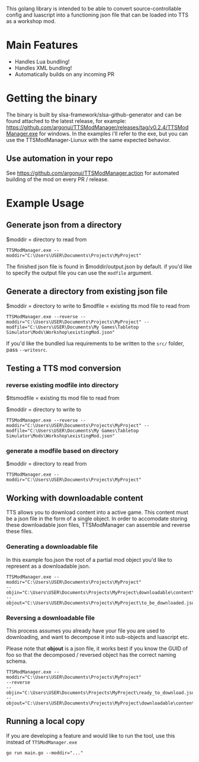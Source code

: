 This golang library is intended to be able to convert source-controllable config
and luascript into a functioning json file that can be loaded into TTS as a
workshop mod.

# Main Features

* Handles Lua bundling!
* Handles XML bundling!
* Automatically builds on any incoming PR

# Getting the binary

The binary is built by slsa-framework/slsa-github-generator and can be found attached to the latest release, for example: https://github.com/argonui/TTSModManager/releases/tag/v0.2.4/TTSModManager.exe for windows. In the examples i'll refer to the exe, but you can use the TTSModManager-Liunux with the same expected behavior.

## Use automation in your repo

See https://github.com/argonui/TTSModManager.action for automated building of the mod on every PR / release.

# Example Usage
## Generate json from a directory
$moddir = directory to read from

```
TTSModManager.exe --moddir="C:\Users\USER\Documents\Projects\MyProject"
```

The finished json file is found in $moddir/output.json by default. if you'd like
to specify the output file you can use the `modfile` argument.

## Generate a directory from existing json file
$moddir = directory to write to
$modfile = existing tts mod file to read from

```
TTSModManager.exe --reverse --moddir="C:\Users\USER\Documents\Projects\MyProject" --modfile="C:\Users\USER\Documents\My Games\Tabletop Simulator\Mods\Workshop\existingMod.json"
```

If you'd like the bundled lua requirements to be written to the `src/` folder, pass `--writesrc`.

## Testing a TTS mod conversion
### reverse existing modfile into directory
$ttsmodfile = existing tts mod file to read from

$moddir = directory to write to
```
TTSModManager.exe --reverse --moddir="C:\Users\USER\Documents\Projects\MyProject" --modfile="C:\Users\USER\Documents\My Games\Tabletop Simulator\Mods\Workshop\existingMod.json"
```

### generate a modfile based on directory
$moddir = directory to read from
```
TTSModManager.exe --moddir="C:\Users\USER\Documents\Projects\MyProject"
```

## Working with downloadable content
TTS allows you to download content into a active game. This content must be a
json file in the form of a single object. In order to accomodate storing these
downloadable json files, TTSModManager can assemble and reverse these files.

### Generating a downloadable file

In this example foo.json the root of a partial mod object you'd like to
represent as a downloadable json.

```
TTSModManager.exe --moddir="C:\Users\USER\Documents\Projects\MyProject"
--objin="C:\Users\USER\Documents\Projects\MyProject\downloadable\content\foo.123.json"
--objout="C:\Users\USER\Documents\Projects\MyProject\to_be_downloaded.json"
```

### Reversing a downloadable file

This process assumes you already have your file you are used to downloading, and
want to decompose it into sub-objects and luascript etc.

Please note that **objout** is a json file, it works best if you know the GUID
of foo so that the decomposed / reversed object has the correct naming schema.

```
TTSModManager.exe --moddir="C:\Users\USER\Documents\Projects\MyProject"
--reverse
--objin="C:\Users\USER\Documents\Projects\MyProject\ready_to_download.json"
--objout="C:\Users\USER\Documents\Projects\MyProject\downloadable\content\foo.123.json"
```


## Running a local copy

If you are developing a feature and would like to run the tool, use this instead of `TTSModManager.exe`

```
go run main.go --moddir="..."
```
